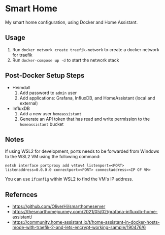# Smart Home

My smart home configuration, using Docker and Home Assistant.

## Usage

1. Run `docker network create traefik-network` to create a docker network for traefik
2. Run `docker-compose up -d` to start the network stack

## Post-Docker Setup Steps

* Heimdall
  1. Add password to `admin` user
  2. Add applications: Grafana, InfluxDB, and HomeAssistant (local and external)
* InfluxDB
  1. Add a new user `homeassistant`
  2. Generate an API token that has read and write permission to the `homeassistant` bucket

## Notes

If using WSL2 for development, ports needs to be forwarded from Windows to the WSL2 VM using the following command:

`netsh interface portproxy add v4tov4 listenport=<PORT> listenaddress=0.0.0.0 connectport=<PORT> connectaddress=<IP OF VM>`

You can use `ifconfig` within WSL2 to find the VM's IP address.

## Refernces

* <https://github.com/OliverHi/smarthomeserver>
* <https://thesmarthomejourney.com/2021/05/02/grafana-influxdb-home-assistant/>
* <https://community.home-assistant.io/t/home-assistant-in-docker-hosts-mode-with-traefik-2-and-lets-encrypt-working-sample/190476/6>